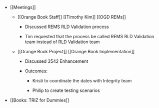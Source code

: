 - [[Meetings]]
	 - [[Orange Book Staff]] [[Timothy Kim]] [[OGD REMs]]
		 - Discussed REMS RLD Validation process

		 - Tim requested that the process  be called REMS RLD Validation team instead of RLD Validation team

	 - [[Orange Book Project]] [[Orange Book Implementation]] 
		 - Discussed 3542 Enhancement 

		 - Outcomes:
			 - Kristi to coordinate the dates with Integrity team 

			 - Philip to create testing scenarios

- [[Books: TRIZ for Dummies]]

